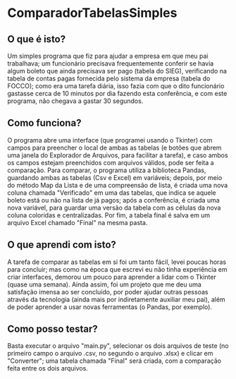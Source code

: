 # ComparadorTabelasSimples

## O que é isto?

Um simples programa que fiz para ajudar a empresa em que meu pai trabalhava; um funcionário precisava frequentemente conferir se havia algum boleto que ainda precisava ser pago (tabela do SIEG), verificando na tabela de contas pagas fornecida pelo sistema da empresa (tabela do FOCCO); como era uma tarefa diária, isso fazia com que o dito funcionário gastasse cerca de 10 minutos por dia fazendo esta conferência, e com este programa, não chegava a gastar 30 segundos.

## Como funciona?

O programa abre uma interface (que programei usando o Tkinter) com campos para preencher o local de ambas as tabelas (e botões que abrem uma janela do Explorador de Arquivos, para facilitar a tarefa), e caso ambos os campos estejam preenchidos com arquivos válidos, pode ser feita a comparação.
Para comparar, o programa utiliza a biblioteca Pandas, guardando ambas as tabelas (Csv e Excel) em variáveis; depois, por meio do método Map da Lista e de uma compreensão de lista, é criada uma nova coluna chamada "Verificado" em uma das tabelas, que indica se aquele boleto está ou não na lista de já pagos; após a conferência, é criada uma nova variável, para guardar uma versão da tabela com as células da nova coluna coloridas e centralizadas.
Por fim, a tabela final é salva em um arquivo Excel chamado "Final" na mesma pasta.

## O que aprendi com isto?

A tarefa de comparar as tabelas em si foi um tanto fácil, levei poucas horas para concluir; mas como na época que escrevi eu não tinha experiência em criar interfaces, demorou um pouco para aprender a lidar com o Tkinter (quase uma semana). Ainda assim, foi um projeto que me deu uma satisfação imensa ao ser concluído, por poder ajudar outras pessoas através da tecnologia (ainda mais por indiretamente auxiliar meu pai), além de poder aprender a usar novas ferramentas (o Pandas, por exemplo).

## Como posso testar?

Basta executar o arquivo "main.py", selecionar os dois arquivos de teste (no primeiro campo o arquivo .csv, no segundo o arquivo .xlsx) e clicar em "Converter"; uma tabela chamada "Final" será criada, com a comparação feita entre os dois arquivos.
